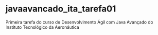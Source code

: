 # javaavancado_ita_tarefa01
Primeira tarefa do curso de Desenvolvimento Ágil com Java Avançado do Instituto Tecnológico da Aeronáutica
